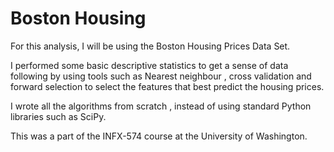 # Boston Housing
For this analysis, I will be using the Boston Housing Prices Data Set.

I performed some basic descriptive statistics to get a sense of data following by using tools such as Nearest neighbour , cross validation and forward selection to select the features that best predict the housing prices.

I wrote all the algorithms from scratch , instead of using standard Python libraries such as SciPy.

This was a part of the INFX-574 course at the University of Washington.
